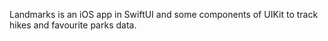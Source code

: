 Landmarks is an iOS app in SwiftUI and some components of UIKit to track hikes and favourite parks data.
